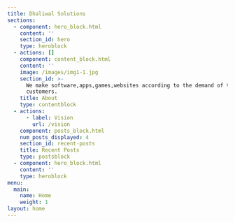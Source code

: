 ```yaml
---
title: Dhaliwal Solutions
sections:
  - component: hero_block.html
    content: ''
    section_id: hero
    type: heroblock
  - actions: []
    component: content_block.html
    content: ''
    image: /images/img1-1.jpg
    section_id: >-
      We make software,apps,games,websites according to the demand of the
      customers.
    title: About
    type: contentblock
  - actions:
      - label: Vision
        url: /vision
    component: posts_block.html
    num_posts_displayed: 4
    section_id: recent-posts
    title: Recent Posts
    type: postsblock
  - component: hero_block.html
    content: ''
    type: heroblock
menu:
  main:
    name: Home
    weight: 1
layout: home
---
```



